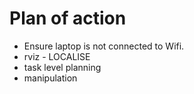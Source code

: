 # Plan of action
 - Ensure laptop is not connected to Wifi.
 - rviz - LOCALISE
 - task level planning 
 - manipulation
